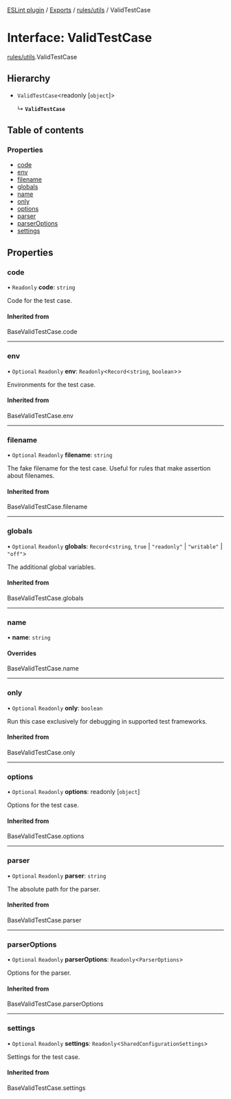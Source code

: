 [ESLint plugin](../index.md) / [Exports](../modules.md) / [rules/utils](../modules/rules_utils.md) / ValidTestCase

# Interface: ValidTestCase

[rules/utils](../modules/rules_utils.md).ValidTestCase

## Hierarchy

- `ValidTestCase`<readonly [`object`]\>

  ↳ **`ValidTestCase`**

## Table of contents

### Properties

- [code](rules_utils.ValidTestCase.md#code)
- [env](rules_utils.ValidTestCase.md#env)
- [filename](rules_utils.ValidTestCase.md#filename)
- [globals](rules_utils.ValidTestCase.md#globals)
- [name](rules_utils.ValidTestCase.md#name)
- [only](rules_utils.ValidTestCase.md#only)
- [options](rules_utils.ValidTestCase.md#options)
- [parser](rules_utils.ValidTestCase.md#parser)
- [parserOptions](rules_utils.ValidTestCase.md#parseroptions)
- [settings](rules_utils.ValidTestCase.md#settings)

## Properties

### code

• `Readonly` **code**: `string`

Code for the test case.

#### Inherited from

BaseValidTestCase.code

___

### env

• `Optional` `Readonly` **env**: `Readonly`<`Record`<`string`, `boolean`\>\>

Environments for the test case.

#### Inherited from

BaseValidTestCase.env

___

### filename

• `Optional` `Readonly` **filename**: `string`

The fake filename for the test case. Useful for rules that make assertion about filenames.

#### Inherited from

BaseValidTestCase.filename

___

### globals

• `Optional` `Readonly` **globals**: `Record`<`string`, ``true`` \| ``"readonly"`` \| ``"writable"`` \| ``"off"``\>

The additional global variables.

#### Inherited from

BaseValidTestCase.globals

___

### name

• **name**: `string`

#### Overrides

BaseValidTestCase.name

___

### only

• `Optional` `Readonly` **only**: `boolean`

Run this case exclusively for debugging in supported test frameworks.

#### Inherited from

BaseValidTestCase.only

___

### options

• `Optional` `Readonly` **options**: readonly [`object`]

Options for the test case.

#### Inherited from

BaseValidTestCase.options

___

### parser

• `Optional` `Readonly` **parser**: `string`

The absolute path for the parser.

#### Inherited from

BaseValidTestCase.parser

___

### parserOptions

• `Optional` `Readonly` **parserOptions**: `Readonly`<`ParserOptions`\>

Options for the parser.

#### Inherited from

BaseValidTestCase.parserOptions

___

### settings

• `Optional` `Readonly` **settings**: `Readonly`<`SharedConfigurationSettings`\>

Settings for the test case.

#### Inherited from

BaseValidTestCase.settings
